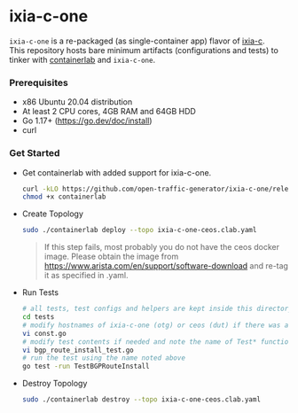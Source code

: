 # ixia-c-one

`ixia-c-one` is a re-packaged (as single-container app) flavor of [ixia-c](https://github.com/open-traffic-generator/ixia-c).  
This repository hosts bare minimum artifacts (configurations and tests) to tinker with [containerlab](https://containerlab.srlinux.dev/) and `ixia-c-one`.

### Prerequisites

- x86 Ubuntu 20.04 distribution
- At least 2 CPU cores, 4GB RAM and 64GB HDD
- Go 1.17+ (https://go.dev/doc/install)
- curl

### Get Started

- Get containerlab with added support for ixia-c-one.

    ```sh
    curl -kLO https://github.com/open-traffic-generator/ixia-c-one/releases/download/v0.0.1-2610/containerlab
    chmod +x containerlab
    ```

- Create Topology

    ```sh
    sudo ./containerlab deploy --topo ixia-c-one-ceos.clab.yaml
    ```

    > If this step fails, most probably you do not have the ceos docker image. 
    > Please obtain the image from https://www.arista.com/en/support/software-download and re-tag it as specified in .yaml.

- Run Tests

    ```sh
    # all tests, test configs and helpers are kept inside this directory
    cd tests
    # modify hostnames of ixia-c-one (otg) or ceos (dut) if there was a change in .clab.yaml
    vi const.go
    # modify test contents if needed and note the name of Test* function
    vi bgp_route_install_test.go
    # run the test using the name noted above
    go test -run TestBGPRouteInstall
    ```

- Destroy Topology

    ```sh
    sudo ./containerlab destroy --topo ixia-c-one-ceos.clab.yaml
    ```
